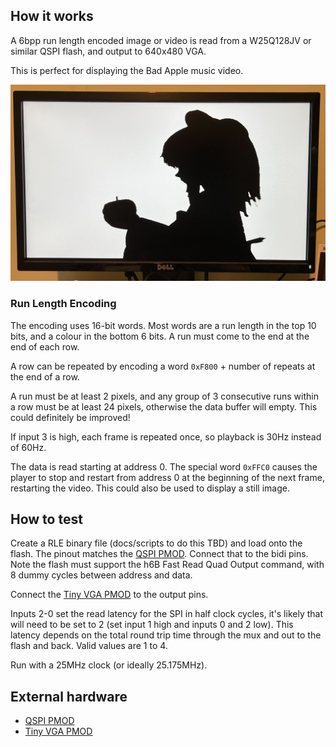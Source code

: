 <!---

This file is used to generate your project datasheet. Please fill in the information below and delete any unused
sections.

You can also include images in this folder and reference them in the markdown. Each image must be less than
512 kb in size, and the combined size of all images must be less than 1 MB.
-->

## How it works

A 6bpp run length encoded image or video is read from a W25Q128JV or similar QSPI flash, and output to 640x480 VGA.

This is perfect for displaying the Bad Apple music video.

![A frame from Bad Apple, rendered by the FPGA version of this design](badapple.jpg)

### Run Length Encoding

The encoding uses 16-bit words. Most words are a run length in the top 10 bits, and a colour in the bottom 6 bits.  A run must come to the end at the end of each row.

A row can be repeated by encoding a word `0xF800` + number of repeats at the end of a row.

A run must be at least 2 pixels, and any group of 3 consecutive runs within a row must be at least 24 pixels, otherwise the data buffer will empty.  This could definitely be improved!

If input 3 is high, each frame is repeated once, so playback is 30Hz instead of 60Hz.

The data is read starting at address 0.  The special word `0xFFC0` causes the player to stop and restart from address 0 at the beginning of the next frame, restarting the video.  This could also be used to display a still image.

## How to test

Create a RLE binary file (docs/scripts to do this TBD) and load onto the flash.  The pinout matches the [QSPI PMOD](https://github.com/mole99/qspi-pmod).  Connect that to the bidi pins.  Note the flash must support the h6B Fast Read Quad Output command, with 8 dummy cycles between address and data.

Connect the [Tiny VGA PMOD](https://github.com/mole99/tiny-vga) to the output pins.

Inputs 2-0 set the read latency for the SPI in half clock cycles, it's likely that will need to be set to 2 (set input 1 high and inputs 0 and 2 low).  This latency depends on the total round trip time through the mux and out to the flash and back.  Valid values are 1 to 4.

Run with a 25MHz clock (or ideally 25.175MHz).

## External hardware

* [QSPI PMOD](https://github.com/mole99/qspi-pmod)
* [Tiny VGA PMOD](https://github.com/mole99/tiny-vga)
